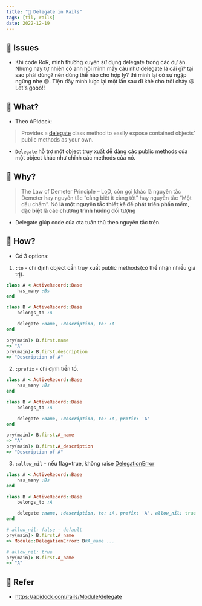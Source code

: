 ```yaml
---
title: "🌱 Delegate in Rails"
tags: [til, rails]
date: 2022-12-19
---
```


## 🌿 Issues

- Khi code RoR, mình thường xuyên sử dụng delegate trong các dự án. Nhưng nay tự nhiên có anh hỏi mình mấy câu như delegate là cái gì? tại sao phải dùng? nên dùng thế nào cho hợp lý? thì mình lại có sự ngập ngừng nhẹ 😅. Tiện đây mình lược lại một lần sau đi khè cho trôi chảy 😆 Let's gooo!!  

## 🌿 What?

- Theo APIdock:
> Provides a [delegate](https://apidock.com/rails/Module/delegate) class method to easily expose contained objects’ public methods as your own.

- `Delegate` hỗ trợ một object truy xuất dễ dàng các public methods của một object khác như chính các methods của nó.


## 🌿 Why?

> The Law of Demeter Principle – LoD, còn gọi khác là nguyên tắc Demeter hay nguyên tắc “càng biết ít càng tốt” hay nguyên tắc “Một dấu chấm”. Nó **là một nguyên tắc thiết kế để phát triển phần mềm, đặc biệt là các chương trình hướng đối tượng**

- Delegate giúp code của cta tuân thủ theo nguyên tắc trên.

## 🌿 How?

- Có 3 options:
1. `:to` - chỉ định object cần truy xuất public methods(có thể nhận nhiều giá trị).

```rb
class A < ActiveRecord::Base
	has_many :Bs
end

class B < ActiveRecord::Base
	belongs_to :A

	delegate :name, :description, to: :A
end

pry(main)> B.first.name
=> "A"
pry(main)> B.first.description
=> "Description of A"
```

2. `:prefix` - chỉ định tiền tố.

```rb
class A < ActiveRecord::Base
	has_many :Bs
end

class B < ActiveRecord::Base
	belongs_to :A

	delegate :name, :description, to: :A, prefix: 'A'
end

pry(main)> B.first.A_name
=> "A"
pry(main)> B.first.A_description
=> "Description of A"
```

3. `:allow_nil` - nếu flag=true, không raise [DelegationError](https://apidock.com/rails/Module/DelegationError)

```rb
class A < ActiveRecord::Base
	has_many :Bs
end

class B < ActiveRecord::Base
	belongs_to :A

	delegate :name, :description, to: :A, prefix: 'A', allow_nil: true
end

# allow_nil: false - default
pry(main)> B.first.A_name
=> Module::DelegationError: B#A_name ...

# allow_nil: true
pry(main)> B.first.A_name
=> "A"
```

## 🌿 Refer 
- https://apidock.com/rails/Module/delegate
